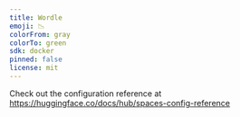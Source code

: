 ```yaml
---
title: Wordle
emoji: 📉
colorFrom: gray
colorTo: green
sdk: docker
pinned: false
license: mit
---
```


Check out the configuration reference at https://huggingface.co/docs/hub/spaces-config-reference
